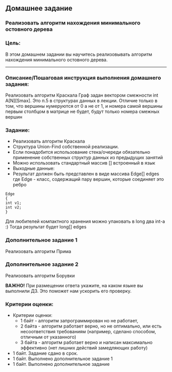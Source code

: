 ## Домашнее задание

### Реализовать алгоритм нахождения минимального остовного дерева
### Цель:

В этом домашнем задании вы научитесь реализовывать алгоритм нахождения минимального остовного дерева.

<hr>

### Описание/Пошаговая инструкция выполнения домашнего задания:

Реализовать алгоритм Краскала
Граф задан вектором смежности int A[N][Smax]. Это п.5 в структурах данных в лекции. Отличие только в том, что вершины нумеруются от 0 а не от 1, и номера самой вершины первым столбцом в матрице не будет, будут только номера смежных вершин

### Задание:
* Реализовать алгоритм Краскала
* Структура Union-Find собственной реализации.
* Если понадобится использование стека/очереди обязательно применение собственных структур данных из предыдущих занятий
* Можно использовать стандартный массив [] встроенный в язык
* Выходные данные:
* Результат должен быть представлен в виде массива Edge[] edges где Edge - класс, содержащий пару вершин, которые соединяет это ребро

```
Edge
{
int v1;
int v2;
}
```

Для любителей компактного хранения можно упаковать в long два int-а :)
Тогда результат будет long[] edges

### Дополнительное задание 1
Реализовать алгоритм Прима

### Дополнительное задание 2
Реализовать алгоритм Борувки


**ВАЖНО!** При размещении ответа укажите, на каком языке вы выполнили ДЗ. Это поможет нам ускорить его проверку.

### Критерии оценки:

* Критерии оценки: 
  * 1 байт - алгоритм запрограммирован но не работает, 
  * 2 байта - алгоритм работает верно, но не оптимально, или есть несоответствия требованиям (например, сделано способом, отличным от указанного) 
  * 3 байта - алгоритм работает верно и написан максимально эффективно (нет лишних действий замедляющих работу)
* 1 байт. Задание сдано в срок.
* 1 байт. Выполнено дополнительное задание 1
* 1 байт. Выполнено дополнительное задание

